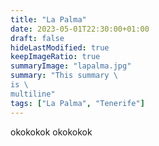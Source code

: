 ```yaml
---
title: "La Palma"
date: 2023-05-01T22:30:00+01:00
draft: false
hideLastModified: true
keepImageRatio: true
summaryImage: "lapalma.jpg"
summary: "This summary \
is \
multiline"
tags: ["La Palma", "Tenerife"]
---
```


okokokok
okokokok
